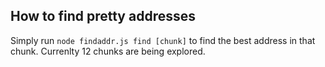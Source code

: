 ## How to find pretty addresses

Simply run `node findaddr.js find [chunk]` to find the best address in that chunk. Currenlty 12 chunks are being explored.

